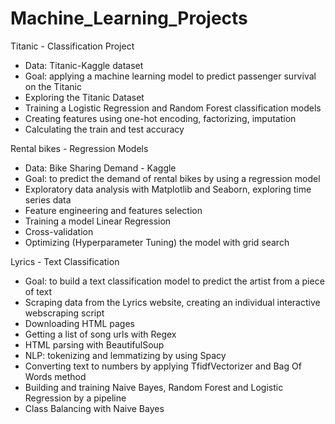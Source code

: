 # Machine_Learning_Projects

Titanic - Classification Project
- Data: Titanic-Kaggle dataset
- Goal: applying a machine learning model to predict passenger survival on the Titanic
- Exploring the Titanic Dataset
- Training a Logistic Regression and Random Forest classification models
- Creating features using one-hot encoding, factorizing, imputation
- Calculating the train and test accuracy 

Rental bikes - Regression Models
- Data: Bike Sharing Demand - Kaggle
- Goal: to predict the demand of rental bikes by using a regression model
- Exploratory data analysis with Matplotlib and Seaborn, exploring time series data
- Feature engineering and features selection
- Training a model Linear Regression
- Cross-validation 
- Optimizing (Hyperparameter Tuning) the model with grid search

Lyrics - Text Classification
- Goal: to build a text classification model to predict the artist from a piece of text
- Scraping data from the Lyrics website, creating an individual interactive webscraping script 
- Downloading HTML pages
- Getting a list of song urls with Regex
- HTML parsing with BeautifulSoup
- NLP: tokenizing and lemmatizing by using Spacy
- Converting text to numbers by applying TfidfVectorizer and Bag Of Words method
- Building and training Naive Bayes, Random Forest and Logistic Regression by a pipeline
- Class Balancing with Naive Bayes
